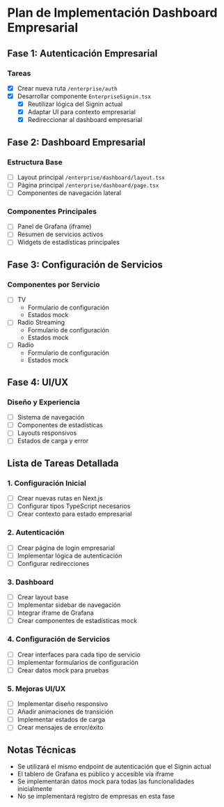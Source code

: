 # Plan de Implementación Dashboard Empresarial

## Fase 1: Autenticación Empresarial

### Tareas
- [x] Crear nueva ruta `/enterprise/auth`
- [x] Desarrollar componente `EnterpriseSignin.tsx`
  - [x] Reutilizar lógica del Signin actual
  - [x] Adaptar UI para contexto empresarial
  - [x] Redireccionar al dashboard empresarial

## Fase 2: Dashboard Empresarial

### Estructura Base
- [ ] Layout principal `/enterprise/dashboard/layout.tsx`
- [ ] Página principal `/enterprise/dashboard/page.tsx`
- [ ] Componentes de navegación lateral

### Componentes Principales
- [ ] Panel de Grafana (iframe)
- [ ] Resumen de servicios activos
- [ ] Widgets de estadísticas principales

## Fase 3: Configuración de Servicios

### Componentes por Servicio
- [ ] TV
  - Formulario de configuración
  - Estados mock
- [ ] Radio Streaming
  - Formulario de configuración
  - Estados mock
- [ ] Radio
  - Formulario de configuración
  - Estados mock

## Fase 4: UI/UX

### Diseño y Experiencia
- [ ] Sistema de navegación
- [ ] Componentes de estadísticas
- [ ] Layouts responsivos
- [ ] Estados de carga y error

## Lista de Tareas Detallada

### 1. Configuración Inicial
- [ ] Crear nuevas rutas en Next.js
- [ ] Configurar tipos TypeScript necesarios
- [ ] Crear contexto para estado empresarial

### 2. Autenticación
- [ ] Crear página de login empresarial
- [ ] Implementar lógica de autenticación
- [ ] Configurar redirecciones

### 3. Dashboard
- [ ] Crear layout base
- [ ] Implementar sidebar de navegación
- [ ] Integrar iframe de Grafana
- [ ] Crear componentes de estadísticas mock

### 4. Configuración de Servicios
- [ ] Crear interfaces para cada tipo de servicio
- [ ] Implementar formularios de configuración
- [ ] Crear datos mock para pruebas

### 5. Mejoras UI/UX
- [ ] Implementar diseño responsivo
- [ ] Añadir animaciones de transición
- [ ] Implementar estados de carga
- [ ] Crear mensajes de error/éxito

## Notas Técnicas
- Se utilizará el mismo endpoint de autenticación que el Signin actual
- El tablero de Grafana es público y accesible vía iframe
- Se implementarán datos mock para todas las funcionalidades inicialmente
- No se implementará registro de empresas en esta fase 